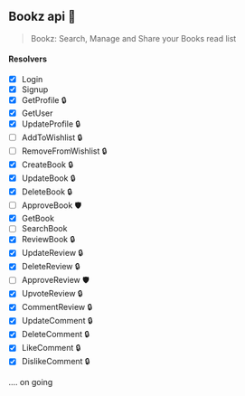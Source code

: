 ## Bookz api 📖

> Bookz: Search, Manage and Share your Books read list

#### Resolvers

- [x] Login
- [x] Signup
- [x] GetProfile :lock:
- [x] GetUser
- [x] UpdateProfile :lock:
- [ ] AddToWishlist :lock:
- [ ] RemoveFromWishlist :lock:
- [x] CreateBook :lock:
- [x] UpdateBook :lock:
- [x] DeleteBook :lock:
- [ ] ApproveBook 🛡
- [x] GetBook
- [ ] SearchBook
- [x] ReviewBook :lock:
- [x] UpdateReview :lock:
- [x] DeleteReview :lock:
- [ ] ApproveReview 🛡
- [x] UpvoteReview :lock:
- [x] CommentReview :lock:
- [x] UpdateComment :lock:
- [x] DeleteComment :lock:
- [x] LikeComment :lock:
- [x] DislikeComment :lock:

.... on going
